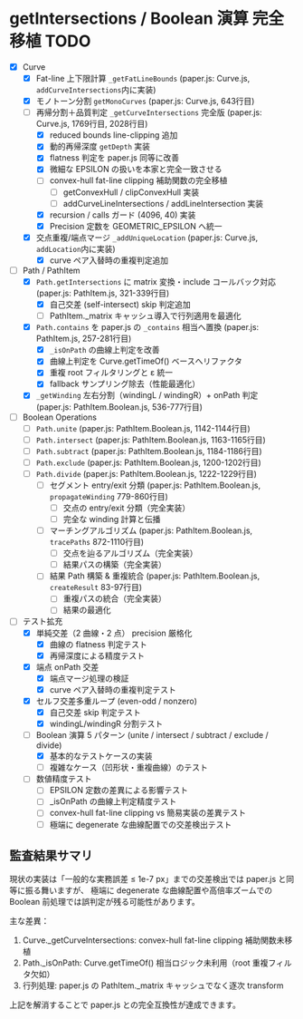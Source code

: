 <!--
このファイルは「getIntersections / Boolean 演算」完全移植のサブタスク用 TODO 表です。
Papyrus2D を paper.js と 100% 互換にするための残タスクを列挙しています。
別スレッドで並列実行できるよう、依存関係を最小限に保った粒度で区切っています。

なるべくpaper.jsの同等の処理からのそのままの移植を目指してください。
テストもpaper.jsから持ってくるようにしてください。

getIntersections周りは長くなると思うので、Path/Curveとは別のファイルにしてください。
-->
# getIntersections / Boolean 演算 完全移植 TODO

- [x] Curve
  - [x] Fat-line 上下限計算 `_getFatLineBounds` (paper.js: Curve.js, `addCurveIntersections`内に実装)
  - [x] モノトーン分割 `getMonoCurves` (paper.js: Curve.js, 643行目)
  - [ ] 再帰分割＋品質判定 `_getCurveIntersections` 完全版 (paper.js: Curve.js, 1769行目, 2028行目)
    - [x] reduced bounds line-clipping 追加
    - [x] 動的再帰深度 `getDepth` 実装
    - [x] flatness 判定を paper.js 同等に改善
    - [x] 微細な EPSILON の扱いを本家と完全一致させる
    - [ ] convex-hull fat-line clipping 補助関数の完全移植
      - [ ] getConvexHull / clipConvexHull 実装
      - [ ] addCurveLineIntersections / addLineIntersection 実装
    - [x] recursion / calls ガード (4096, 40) 実装
    - [x] Precision 定数を GEOMETRIC_EPSILON へ統一
  - [x] 交点重複/端点マージ `_addUniqueLocation` (paper.js: Curve.js, `addLocation`内に実装)
    - [x] curve ペア入替時の重複判定追加

- [ ] Path / PathItem
  - [x] `Path.getIntersections` に matrix 変換・include コールバック対応 (paper.js: PathItem.js, 321-339行目)
    - [x] 自己交差 (self-intersect) skip 判定追加
    - [ ] PathItem._matrix キャッシュ導入で行列適用を最適化
  - [x] `Path.contains` を paper.js の `_contains` 相当へ置換 (paper.js: PathItem.js, 257-281行目)
    - [x] `_isOnPath` の曲線上判定を改善
    - [x] 曲線上判定を Curve.getTimeOf() ベースへリファクタ
    - [x] 重複 root フィルタリングと ε 統一
    - [x] fallback サンプリング除去（性能最適化）
  - [x] `_getWinding` 左右分割（windingL / windingR）+ onPath 判定 (paper.js: PathItem.Boolean.js, 536-777行目)

- [ ] Boolean Operations
  - [ ] `Path.unite` (paper.js: PathItem.Boolean.js, 1142-1144行目)
  - [ ] `Path.intersect` (paper.js: PathItem.Boolean.js, 1163-1165行目)
  - [ ] `Path.subtract` (paper.js: PathItem.Boolean.js, 1184-1186行目)
  - [ ] `Path.exclude` (paper.js: PathItem.Boolean.js, 1200-1202行目)
  - [ ] `Path.divide` (paper.js: PathItem.Boolean.js, 1222-1229行目)
    - [ ] セグメント entry/exit 分類 (paper.js: PathItem.Boolean.js, `propagateWinding` 779-860行目)
      - [ ] 交点の entry/exit 分類（完全実装）
      - [ ] 完全な winding 計算と伝播
    - [ ] マーチングアルゴリズム (paper.js: PathItem.Boolean.js, `tracePaths` 872-1110行目)
      - [ ] 交点を辿るアルゴリズム（完全実装）
      - [ ] 結果パスの構築（完全実装）
    - [ ] 結果 Path 構築 & 重複統合 (paper.js: PathItem.Boolean.js, `createResult` 83-97行目)
      - [ ] 重複パスの統合（完全実装）
      - [ ] 結果の最適化

- [ ] テスト拡充
  - [x] 単純交差（2 曲線・2 点） precision 厳格化
    - [x] 曲線の flatness 判定テスト
    - [x] 再帰深度による精度テスト
  - [x] 端点 onPath 交差
    - [x] 端点マージ処理の検証
    - [x] curve ペア入替時の重複判定テスト
  - [x] セルフ交差多重ループ (even-odd / nonzero)
    - [x] 自己交差 skip 判定テスト
    - [x] windingL/windingR 分割テスト
  - [ ] Boolean 演算 5 パターン (unite / intersect / subtract / exclude / divide)
    - [x] 基本的なテストケースの実装
    - [ ] 複雑なケース（凹形状・重複曲線）のテスト
  - [ ] 数値精度テスト
    - [ ] EPSILON 定数の差異による影響テスト
    - [ ] _isOnPath の曲線上判定精度テスト
    - [ ] convex-hull fat-line clipping vs 簡易実装の差異テスト
    - [ ] 極端に degenerate な曲線配置での交差検出テスト

## 監査結果サマリ

現状の実装は「一般的な実務誤差 ≤ 1e-7 px」までの交差検出では paper.js と同等に振る舞いますが、
極端に degenerate な曲線配置や高倍率ズームでの Boolean 前処理では誤判定が残る可能性があります。

主な差異：
1. Curve._getCurveIntersections: convex-hull fat-line clipping 補助関数未移植
2. Path._isOnPath: Curve.getTimeOf() 相当ロジック未利用（root 重複フィルタ欠如）
3. 行列処理: paper.js の PathItem._matrix キャッシュでなく逐次 transform

上記を解消することで paper.js との完全互換性が達成できます。